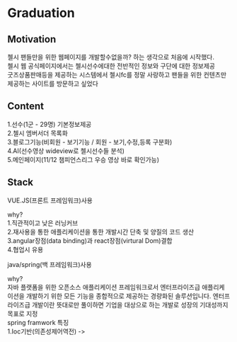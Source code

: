 # Graduation  
## Motivation   
첼시 팬들만을 위한 웹페이지를 개발할수없을까? 하는 생각으로 처음에 시작했다.  
첼시 웹 공식페이지에서는 첼시선수에대한 전반적인 정보와 구단에 대한 정보제공     
굿즈상품판매등을 제공하는 시스템에서 첼시fc를 정말 사랑하고 팬들을 위한 컨텐츠만 제공하는 사이트를 방문하고 싶었다  
## Content  
1.선수(1군 - 29명) 기본정보제공  
2.첼시 엠버서더 목록화  
3.블로그기능(비회원 - 보기기능 / 회원 - 보기,수정,등록 구분화)  
4.AI(선수영상 wideview로 첼시선수들 분석)  
5.메인페이지(11/12 챔피언스리그 우승 영상 바로 확인가능)  
## Stack  
VUE.JS(프론트 프레임워크)사용  

why?  
1.직관적이고 낮은 러닝커브  
2.재사용을 통한 애플리케이션을 통한 개발시간 단축 및 양질의 코드 생산  
3.angular장점(data binding)과 react장점(virtural Dom)결합  
4.협업시 유용  

java/spring(백 프레임워크)사용  

why?  
자바 플랫폼을 위한 오픈소스 애플리케이션 프레임워크로서 엔터프라이즈급 애플리케이션을 개발하기 위한 모든 기능을 종합적으로 제공하는 경량화된 솔루션입니다.
엔터프라이즈급 개발이란 뜻대로만 풀이하면 기업을 대상으로 하는 개발로 성장의 기대성까지 목표로 지정  
spring framwork 특징  
1.Ioc기반(의존성제어역전) -> 


